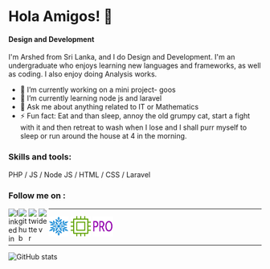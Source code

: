 <!--
**Arshed-Ahmed/Arshed-Ahmed** is a ✨ _special_ ✨ repository because its `README.md` (this file) appears on your GitHub profile.
- 🔭 I’m currently working on a mini project- goos
- 🌱 I’m currently learning node js and laravel
- 👯 I’m looking to collaborate on ...
- 🤔 I’m looking for help with ...
- 💬 Ask me about anything related to IT and Mathematics.
- 📫 How to reach me: ...
- 😄 Pronouns: ...
- ⚡ Fun fact: ...
-->
# Hola Amigos! 👋
#### Design and Development
I'm Arshed from Sri Lanka, and I do Design and Development. I'm an undergraduate who enjoys learning new languages and frameworks, as well as coding. I also enjoy doing Analysis works.

- 🔭 I’m currently working on a mini project- goos 
- 🌱 I’m currently learning node js and laravel 
- 💬 Ask me about anything related to IT or Mathematics 
- ⚡ Fun fact: Eat and than sleep, annoy the old grumpy cat, start a fight with it and then retreat to wash when I lose and I shall purr myself to sleep or run around the house at 4 in the morning. 

### Skills and tools: 
PHP / JS / Node JS / HTML / CSS / Laravel

### Follow me on :
[<img src='https://cdn.jsdelivr.net/npm/simple-icons@3.0.1/icons/linkedin.svg' alt='linkedin' align='left' width='20px'>](https://www.linkedin.com/in/arshed-ahmed-19960229a/)
[<img src='https://cdn.jsdelivr.net/npm/simple-icons@3.0.1/icons/github.svg' alt='github' align='left' width='20px'>](https://github.com/Arshed-Ahmed)
[<img src='https://cdn.jsdelivr.net/npm/simple-icons@3.0.1/icons/twitter.svg' alt='twitter' align='left' width='20px'>](https://twitter.com/_ArshedAhmed)
[<img src='https://cdn.jsdelivr.net/npm/simple-icons@3.0.1/icons/dev-dot-to.svg' alt='dev' align='left' width='20px'>](https://dev.to/arshedahmed)
<hr>

<a href='https://archiveprogram.github.com/'><img src='https://raw.githubusercontent.com/acervenky/animated-github-badges/master/assets/acbadge.gif' width='40' height='40'></a>
<a href='https://docs.github.com/en/developers'><img src='https://raw.githubusercontent.com/acervenky/animated-github-badges/master/assets/devbadge.gif' width='40' height='40'></a>
<a href='https://github.com/pricing'><img src='https://raw.githubusercontent.com/acervenky/animated-github-badges/master/assets/pro.gif' width='40' height='40'></a>
<hr>

![GitHub stats](https://github-readme-stats.vercel.app/api?username=Arshed-Ahmed&show_icons=true)  
